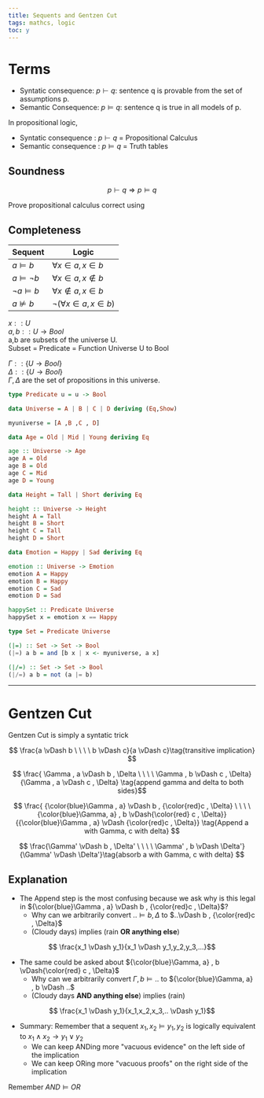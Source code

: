 ```yaml
---
title: Sequents and Gentzen Cut
tags: mathcs, logic
toc: y
---
```


# Terms

* Syntatic consequence: $p \vdash q$: sentence q is provable from the set of assumptions p.
* Semantic Consequence: $p \vDash q$: sentence q is true in all models of p.

In propositional logic, 

* Syntatic consequence : $p \vdash q$ = Propositional Calculus
* Semantic consequence : $p \vDash q$ = Truth tables


## Soundness

$$ p \vdash q \Rightarrow p \vDash q $$ 

Prove propositional calculus correct using 

## Completeness

| Sequent | Logic | 
| --- | --- |
| $a\vDash b$ | $\forall x \in a, x \in b$ | 
| $a \vDash \lnot b$ | $\forall x \in a, x \notin b$| 
| $\lnot a \vDash b$ | $\forall x \notin a, x \in b$ |
| $a \nvDash b$  | $\lnot (\forall x \in a, x \in b)$ |


$x :: U$  
$a, b :: U \rightarrow Bool$  
a,b are subsets of the universe U.  
Subset = Predicate = Function Universe U to Bool



$\Gamma :: \{U \rightarrow Bool\}$  
$\Delta :: \{U \rightarrow Bool  \}$  
$\Gamma, \Delta$ are the set of propositions in this universe.

```haskell
type Predicate u = u -> Bool

data Universe = A | B | C | D deriving (Eq,Show)

myuniverse = [A ,B ,C , D]

data Age = Old | Mid | Young deriving Eq

age :: Universe -> Age
age A = Old
age B = Old
age C = Mid
age D = Young

data Height = Tall | Short deriving Eq

height :: Universe -> Height
height A = Tall
height B = Short
height C = Tall
height D = Short

data Emotion = Happy | Sad deriving Eq

emotion :: Universe -> Emotion
emotion A = Happy
emotion B = Happy
emotion C = Sad
emotion D = Sad

happySet :: Predicate Universe
happySet x = emotion x == Happy

type Set = Predicate Universe

(|=) :: Set -> Set -> Bool
(|=) a b = and [b x | x <- myuniverse, a x]  

(|/=) :: Set -> Set -> Bool
(|/=) a b = not (a |= b)
```


---

# Gentzen Cut

Gentzen Cut is simply a syntatic trick

$$
\frac{a \vDash b \ \ \ \ b \vDash c}{a \vDash c}\tag{transitive implication}
$$

$$
\frac{ \Gamma , a \vDash b , \Delta \ \ \ \ \Gamma , b \vDash c , \Delta}{\Gamma , a \vDash  c , \Delta}
\tag{append gamma and delta to both sides}$$


$$
\frac{ {\color{blue}\Gamma , a} \vDash b , {\color{red}c , \Delta} \ \ \ \ {\color{blue}\Gamma, a} , b \vDash{\color{red} c , \Delta}}{{\color{blue}\Gamma , a} \vDash  {\color{red}c , \Delta}}
\tag{Append a with Gamma, c with delta} $$

$$
\frac{\Gamma' \vDash b , \Delta' \ \ \ \ \Gamma' , b \vDash \Delta'}{\Gamma' \vDash  \Delta'}\tag{absorb a with Gamma, c with delta}
$$


## Explanation

*  The Append step is the most confusing because we ask why is this legal in ${\color{blue}\Gamma , a} \vDash b , {\color{red}c , \Delta}$?  
    * Why can we arbitrarily convert $..\vDash b , \Delta$  to $..\vDash b , {\color{red}c , \Delta}$
    * (Cloudy days) implies (rain **OR anything else**)

$$ \frac{x_1 \vDash y_1}{x_1 \vDash y_1,y_2,y_3,...}$$

* The same could be asked about ${\color{blue}\Gamma, a} , b \vDash{\color{red} c , \Delta}$
    * Why can we arbitrarily convert $\Gamma,b \vDash ..$ to ${\color{blue}\Gamma, a} , b \vDash ..$
    * (Cloudy days **AND anything else**) implies (rain)

$$ \frac{x_1 \vDash y_1}{x_1,x_2,x_3,.. \vDash y_1}$$

* Summary: Remember that a sequent $x_1,x_2 \vDash y_1,y_2$ is logically equivalent to $x_1 \land x_2 \rightarrow y_1 \lor y_2$
  * We can keep ANDing more "vacuous evidence" on the left side of the implication 
  * We can keep ORing more "vacuous proofs" on the right side of the implication


Remember $AND \vDash OR$
